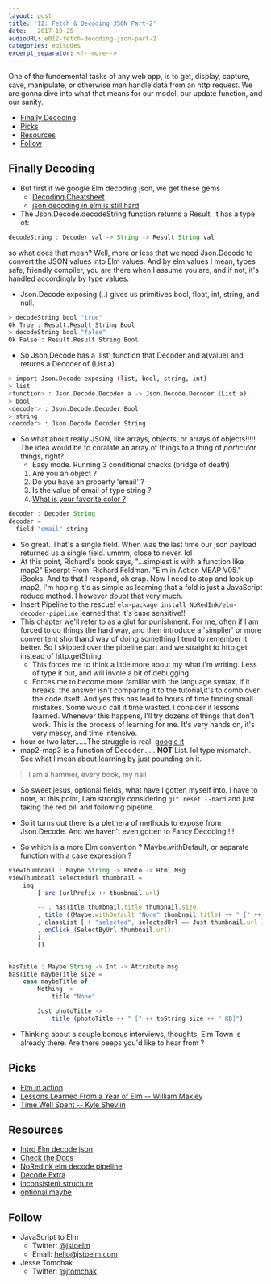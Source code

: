 ```yaml
---
layout: post
title: '12: Fetch & Decoding JSON Part-2'
date:   2017-10-25
audioURL: e012-fetch-decoding-json-part-2
categories: episodes
excerpt_separator: <!--more-->
---
```

One of the fundemental tasks of any web app, is to get, display, capture, save, manipulate, or otherwise man handle data from an http request. We are gonna dive into what that means for our model, our update function, and our sanity. 
<!--more-->
<!-- TOC -->

- [Finally Decoding](#finally-decoding)
- [Picks](#picks)
- [Resources](#resources)
- [Follow](#follow)

<!-- /TOC -->

## Finally Decoding
* But first if we google Elm decoding json, we get these gems
  * [Decoding Cheatsheet](https://gist.github.com/yang-wei/0a1cea1194a244aa9be6)
  * [json decoding in elm is still hard](https://medium.com/@eeue56/json-decoding-in-elm-is-still-difficult-cad2d1fb39ae)
* The Json.Decode.decodeString function returns a Result. It has a type of:
```js 
decodeString : Decoder val -> String -> Result String val
``` 
  so what does that mean? Well, more or less that we need Json.Decode to convert the JSON values into Elm values. And by elm values I mean, types safe, friendly compiler, you are there when I assume you are, and if not, it's handled accordingly by type values.
* Json.Decode exposing (..) gives us primitives bool, float, int, string, and null. 

```bash
> decodeString bool "true"
Ok True : Result.Result String Bool
> decodeString bool "false"
Ok False : Result.Result String Bool
```
* So Json.Decode has a 'list' function that Decoder and a(value) and returns a Decoder of (List a)

```bash
> import Json.Decode exposing (list, bool, string, int)
> list
<function> : Json.Decode.Decoder a -> Json.Decode.Decoder (List a)
> bool
<decoder> : Json.Decode.Decoder Bool
> string
<decoder> : Json.Decode.Decoder String
```

* So what about really JSON, like arrays, objects, or arrays of objects!!!!! The idea would be to coralate an array of things to a thing of _particular_ things, right? 
  *  Easy mode. Running 3 conditional checks (bridge of death)
    1. Are you an object ?
    2. Do you have an property 'email' ?
    3. Is the value of email of type string ?
    4. [What is your favorite color ?](https://www.youtube.com/watch?v=pWS8Mg-JWSg)
```js
decoder : Decoder String
decoder = 
  field "email" string 
```
* So great. That's a single field. When was the last time our json payload returned us a single field. ummm, close to never. lol
* At this point, Richard's book says, "...simplest is with a function like map2"
Excerpt From: Richard Feldman. "Elm in Action MEAP V05." iBooks. And to that I respond, oh crap. Now I need to stop and look up map2, I'm hoping it's as simple as learning that a fold is just a JavaScript reduce method. I however doubt that very much. 
* Insert Pipeline to the rescue! ```elm-package install NoRedInk/elm-decoder-pipeline``` learned that it's case sensitive!!
* This chapter we'll refer to as a glut for punishment. For me, often if I am forced to do things the hard way, and then introduce a 'simplier' or more conventent shorthand way of doing something I tend to remember it better. So I skipped over the pipeline part and we straight to http.get instead of http.getString. 
  * This forces me to think a little more about my what i'm writing. Less of type it out, and will invole a bit of debugging. 
  * Forces me to become more familiar with the language syntax, if it breaks, the answer isn't comparing it to the tutorial,it's to comb over the code itself. And yes this has lead to hours of time finding small mistakes. Some would call it time wasted. I consider it lessons learned. Whenever this happens, I'll try dozens of things that don't work. This is the process of learning for me. It's very hands on, it's very messy, and time intensive. 
* hour or two later......The struggle is real. [google it](http://package.elm-lang.org/packages/elm-lang/core/5.1.1/Json-Decode#map2)
* map2-map3 is a function of Decoder...... **NOT** List. lol type mismatch. See what I mean about learning by just pounding on it.
> I am a hammer, every book, my nail
* So sweet jesus, optional fields, what have I gotten myself into. I have to note, at this point, I am strongly considering ```git reset --hard``` and just taking the red pill and following pipeline. 
* So it turns out there is a plethera of methods to expose from Json.Decode. And we haven't even gotten to Fancy Decoding!!!!

* So which is a more Elm convention ? Maybe.withDefault, or separate function with a case expression ? 
```js
viewThumbnail : Maybe String -> Photo -> Html Msg
viewThumbnail selectedUrl thumbnail =
    img
        [ src (urlPrefix ++ thumbnail.url)

        -- , hasTitle thumbnail.title thumbnail.size
        , title ((Maybe.withDefault "None" thumbnail.title) ++ " [" ++ toString thumbnail.size ++ " KB]")
        , classList [ ( "selected", selectedUrl == Just thumbnail.url ) ]
        , onClick (SelectByUrl thumbnail.url)
        ]
        []


hasTitle : Maybe String -> Int -> Attribute msg
hasTitle maybeTitle size =
    case maybeTitle of
        Nothing ->
            title "None"

        Just photoTitle ->
            title (photoTitle ++ " [" ++ toString size ++ " KB]")
```

* Thinking about a couple bonous interviews, thoughts, Elm Town is already there. Are there peeps you'd like to hear from ? 

## Picks
* [Elm in action](https://www.manning.com/books/elm-in-action)
* [Lessons Learned From a Year of Elm -- William Makley](https://gist.github.com/wmakley/710183095662dae473092a0e5f294f24)
* [Time Well Spent -- Kyle Shevlin](https://kyleshevlin.com/time-well-spent/)

## Resources
* [Intro Elm decode json](https://guide.elm-lang.org/interop/json.html)
* [Check the Docs](http://package.elm-lang.org/packages/elm-lang/core/5.1.1/Json-Decode)
* [NoRedInk elm decode pipeline](https://github.com/NoRedInk/elm-decode-pipeline)
* [Decode Extra](https://robots.thoughtbot.com/decoding-json-structures-with-elm)
* [inconsistent structure](http://package.elm-lang.org/packages/elm-lang/core/5.1.1/Json-Decode#inconsistent-structure)
* [optional maybe](http://rundis.github.io/blog/2016/elm_maybe.html)

## Follow
* JavaScript to Elm
  * Twitter: [@jstoelm](https://twitter.com/jstoelm)
  * Email: [hello@jstoelm.com](mailto:hello@jstoelm.com)
* Jesse Tomchak
  * Twitter: [@jtomchak](https://twitter.com/jtomchak)
